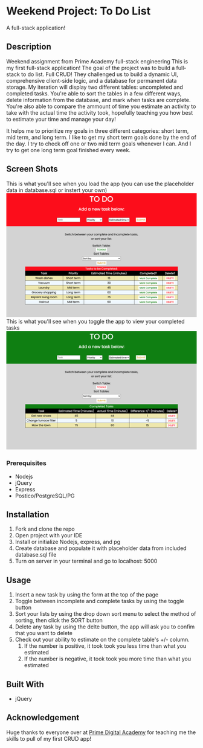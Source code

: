 # Weekend Project: To Do List

A full-stack application!

## Description

Weekend assignment from Prime Academy full-stack engineering This is my first full-stack application! The goal of the project was to build a full-stack to do list. Full CRUD! They challenged us to build a dynamic UI, comprehensive client-side logic, and a database for permanent data storage. My iteration will display two different tables: uncompleted and completed tasks. You're able to sort the tables in a few different ways, delete information from the database, and mark when tasks are complete. You're also able to compare the ammount of time you estimate an activity to take with the actual time the activity took, hopefully teaching you how best to estimate your time and manage your day!

It helps me to prioritize my goals in three different categories: short term, mid term, and long term. I like to get my short term goals done by the end of the day. I try to check off one or two mid term goals whenever I can. And I try to get one long term goal finished every week.

## Screen Shots

This is what you'll see when you load the app (you can use the placeholder data in database.sql or instert your own)
![To Do](/screenshots/red.png)
This is what you'll see when you toggle the app to view your completed tasks
![Complete](/screenshots/green.png)

### Prerequisites
* Nodejs
* jQuery
* Express
* Postico/PostgreSQL/PG

## Installation

1. Fork and clone the repo
1. Open project with your IDE
1. Install or initialize Nodejs, express, and pg
1. Create database and populate it with placeholder data from included database.sql file
1. Turn on server in your terminal and go to localhost: 5000

## Usage
1. Insert a new task by using the form at the top of the page
1. Toggle between incomplete and complete tasks by using the toggle button
1. Sort your lists by using the drop down sort menu to select the method of sorting, then click the SORT button
1. Delete any task by using the delte button, the app will ask you to confim that you want to delete
1. Check out your ability to estimate on the complete table's +/- column.
    1. If the number is positive, it took took you less time than what you estimated
    1. If the number is negative, it took took you more time than what you estimated

## Built With
* jQuery

## Acknowledgement
Huge thanks to everyone over at [Prime Digital Academy](https://primeacademy.io/) for teaching me the skills to pull of my first CRUD app!
